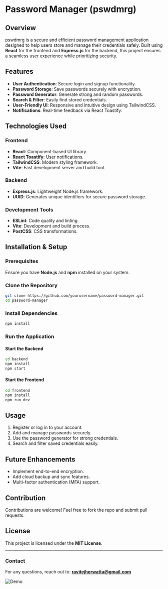 # Password Manager (pswdmrg)

## Overview
pswdmrg is a secure and efficient password management application designed to help users store and manage their credentials safely. Built using **React** for the frontend and **Express.js** for the backend, this project ensures a seamless user experience while prioritizing security.

## Features
- **User Authentication**: Secure login and signup functionality.
- **Password Storage**: Save passwords securely with encryption.
- **Password Generator**: Generate strong and random passwords.
- **Search & Filter**: Easily find stored credentials.
- **User-Friendly UI**: Responsive and intuitive design using TailwindCSS.
- **Notifications**: Real-time feedback via React Toastify.

## Technologies Used
### Frontend
- **React**: Component-based UI library.
- **React Toastify**: User notifications.
- **TailwindCSS**: Modern styling framework.
- **Vite**: Fast development server and build tool.

### Backend
- **Express.js**: Lightweight Node.js framework.
- **UUID**: Generates unique identifiers for secure password storage.

### Development Tools
- **ESLint**: Code quality and linting.
- **Vite**: Development and build process.
- **PostCSS**: CSS transformations.

## Installation & Setup
### Prerequisites
Ensure you have **Node.js** and **npm** installed on your system.

### Clone the Repository
```bash
git clone https://github.com/yourusername/password-manager.git
cd password-manager
```

### Install Dependencies
```bash
npm install
```

### Run the Application
#### Start the Backend
```bash
cd backend
npm install
npm start
```

#### Start the Frontend
```bash
cd frontend
npm install
npm run dev
```

## Usage
1. Register or log in to your account.
2. Add and manage passwords securely.
3. Use the password generator for strong credentials.
4. Search and filter saved credentials easily.

## Future Enhancements
- Implement end-to-end encryption.
- Add cloud backup and sync features.
- Multi-factor authentication (MFA) support.

## Contribution
Contributions are welcome! Feel free to fork the repo and submit pull requests.

## License
This project is licensed under the **MIT License**.

---
### Contact
For any questions, reach out to: **ravitejherwatta@gmail.com**

![Demo](your-gif-file.gif)



